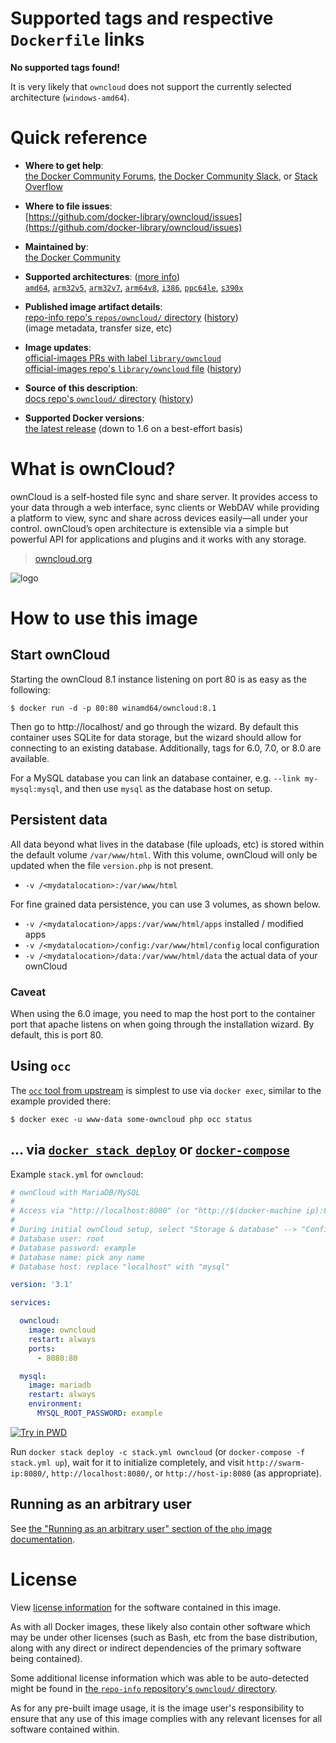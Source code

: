 <!--

********************************************************************************

WARNING:

    DO NOT EDIT "owncloud/README.md"

    IT IS AUTO-GENERATED

    (from the other files in "owncloud/" combined with a set of templates)

********************************************************************************

-->

# Supported tags and respective `Dockerfile` links

**No supported tags found!**

It is very likely that `owncloud` does not support the currently selected architecture (`windows-amd64`).

# Quick reference

-	**Where to get help**:  
	[the Docker Community Forums](https://forums.docker.com/), [the Docker Community Slack](https://blog.docker.com/2016/11/introducing-docker-community-directory-docker-community-slack/), or [Stack Overflow](https://stackoverflow.com/search?tab=newest&q=docker)

-	**Where to file issues**:  
	[https://github.com/docker-library/owncloud/issues](https://github.com/docker-library/owncloud/issues)

-	**Maintained by**:  
	[the Docker Community](https://github.com/docker-library/owncloud)

-	**Supported architectures**: ([more info](https://github.com/docker-library/official-images#architectures-other-than-amd64))  
	[`amd64`](https://hub.docker.com/r/amd64/owncloud/), [`arm32v5`](https://hub.docker.com/r/arm32v5/owncloud/), [`arm32v7`](https://hub.docker.com/r/arm32v7/owncloud/), [`arm64v8`](https://hub.docker.com/r/arm64v8/owncloud/), [`i386`](https://hub.docker.com/r/i386/owncloud/), [`ppc64le`](https://hub.docker.com/r/ppc64le/owncloud/), [`s390x`](https://hub.docker.com/r/s390x/owncloud/)

-	**Published image artifact details**:  
	[repo-info repo's `repos/owncloud/` directory](https://github.com/docker-library/repo-info/blob/master/repos/owncloud) ([history](https://github.com/docker-library/repo-info/commits/master/repos/owncloud))  
	(image metadata, transfer size, etc)

-	**Image updates**:  
	[official-images PRs with label `library/owncloud`](https://github.com/docker-library/official-images/pulls?q=label%3Alibrary%2Fowncloud)  
	[official-images repo's `library/owncloud` file](https://github.com/docker-library/official-images/blob/master/library/owncloud) ([history](https://github.com/docker-library/official-images/commits/master/library/owncloud))

-	**Source of this description**:  
	[docs repo's `owncloud/` directory](https://github.com/docker-library/docs/tree/master/owncloud) ([history](https://github.com/docker-library/docs/commits/master/owncloud))

-	**Supported Docker versions**:  
	[the latest release](https://github.com/docker/docker-ce/releases/latest) (down to 1.6 on a best-effort basis)

# What is ownCloud?

ownCloud is a self-hosted file sync and share server. It provides access to your data through a web interface, sync clients or WebDAV while providing a platform to view, sync and share across devices easily—all under your control. ownCloud’s open architecture is extensible via a simple but powerful API for applications and plugins and it works with any storage.

> [owncloud.org](https://owncloud.org/)

![logo](https://raw.githubusercontent.com/docker-library/docs/9d36b4ed7cabc35dbd3849272ba2bd7abe482172/owncloud/logo.png)

# How to use this image

## Start ownCloud

Starting the ownCloud 8.1 instance listening on port 80 is as easy as the following:

```console
$ docker run -d -p 80:80 winamd64/owncloud:8.1
```

Then go to http://localhost/ and go through the wizard. By default this container uses SQLite for data storage, but the wizard should allow for connecting to an existing database. Additionally, tags for 6.0, 7.0, or 8.0 are available.

For a MySQL database you can link an database container, e.g. `--link my-mysql:mysql`, and then use `mysql` as the database host on setup.

## Persistent data

All data beyond what lives in the database (file uploads, etc) is stored within the default volume `/var/www/html`. With this volume, ownCloud will only be updated when the file `version.php` is not present.

-	`-v /<mydatalocation>:/var/www/html`

For fine grained data persistence, you can use 3 volumes, as shown below.

-	`-v /<mydatalocation>/apps:/var/www/html/apps` installed / modified apps
-	`-v /<mydatalocation>/config:/var/www/html/config` local configuration
-	`-v /<mydatalocation>/data:/var/www/html/data` the actual data of your ownCloud

### Caveat

When using the 6.0 image, you need to map the host port to the container port that apache listens on when going through the installation wizard. By default, this is port 80.

## Using `occ`

The [`occ` tool from upstream](https://doc.owncloud.org/server/9.0/admin_manual/configuration_server/occ_command.html) is simplest to use via `docker exec`, similar to the example provided there:

```console
$ docker exec -u www-data some-owncloud php occ status
```

## ... via [`docker stack deploy`](https://docs.docker.com/engine/reference/commandline/stack_deploy/) or [`docker-compose`](https://github.com/docker/compose)

Example `stack.yml` for `owncloud`:

```yaml
# ownCloud with MariaDB/MySQL
#
# Access via "http://localhost:8080" (or "http://$(docker-machine ip):8080" if using docker-machine)
#
# During initial ownCloud setup, select "Storage & database" --> "Configure the database" --> "MySQL/MariaDB"
# Database user: root
# Database password: example
# Database name: pick any name
# Database host: replace "localhost" with "mysql"

version: '3.1'

services:

  owncloud:
    image: owncloud
    restart: always
    ports:
      - 8080:80

  mysql:
    image: mariadb
    restart: always
    environment:
      MYSQL_ROOT_PASSWORD: example
```

[![Try in PWD](https://github.com/play-with-docker/stacks/raw/cff22438cb4195ace27f9b15784bbb497047afa7/assets/images/button.png)](http://play-with-docker.com?stack=https://raw.githubusercontent.com/docker-library/docs/e24f39cddf21560cf0a24f149059ff23640b0f16/owncloud/stack.yml)

Run `docker stack deploy -c stack.yml owncloud` (or `docker-compose -f stack.yml up`), wait for it to initialize completely, and visit `http://swarm-ip:8080/`, `http://localhost:8080/`, or `http://host-ip:8080` (as appropriate).

## Running as an arbitrary user

See [the "Running as an arbitrary user" section of the `php` image documentation](https://hub.docker.com/_/php/).

# License

View [license information](https://owncloud.org/contribute/agreement/) for the software contained in this image.

As with all Docker images, these likely also contain other software which may be under other licenses (such as Bash, etc from the base distribution, along with any direct or indirect dependencies of the primary software being contained).

Some additional license information which was able to be auto-detected might be found in [the `repo-info` repository's `owncloud/` directory](https://github.com/docker-library/repo-info/tree/master/repos/owncloud).

As for any pre-built image usage, it is the image user's responsibility to ensure that any use of this image complies with any relevant licenses for all software contained within.
